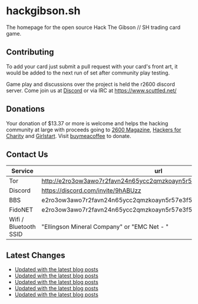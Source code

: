 # hackgibson.sh
The homepage for the open source Hack The Gibson // SH trading card game.


## Contributing

To add your card just submit a pull request with your card's front art, it would be added to the next run of set after community play testing.

Game play and discussions over the project is held the r2600 discord server. Come join us at [Discord](https://discord.com/invite/9hABUzz) or via IRC at https://www.scuttled.net/


## Donations

Your donation of $13.37 or more is welcome and helps the hacking community at large with proceeds going to [2600 Magazine](https://2600.com/), [Hackers for Charity](https://hackersforcharity.org) and [Girlstart](https://girlstart.org).  Visit [buymeacoffee](https://www.buymeacoffee.com/hackgibson.sh) to donate.


## Contact Us

Service | url
-|-
Tor | http://e2ro3ow3awo7r2favn24n65ycc2qmzkoayn5r57e3f56nvjwdcgg32ad.onion
Discord | https://discord.com/invite/9hABUzz
BBS | e2ro3ow3awo7r2favn24n65ycc2qmzkoayn5r57e3f56nvjwdcgg32ad.onion:23
FidoNET | e2ro3ow3awo7r2favn24n65ycc2qmzkoayn5r57e3f56nvjwdcgg32ad.onion:24554
Wifi / Bluetooth SSID | "Ellingson Mineral Company" or "EMC Net - <fidonet address>"

## Latest Changes
<!-- BLOG-POST-LIST:START -->
- [Updated with the latest blog posts](https://github.com/DFW2600/hackgibson.sh/commit/963d2ba88a668384d46b042ae3c3d9e87b8478d4)
- [Updated with the latest blog posts](https://github.com/DFW2600/hackgibson.sh/commit/4c19749c2dcefb51f8b6fc2d2dd905acc26f9a90)
- [Updated with the latest blog posts](https://github.com/DFW2600/hackgibson.sh/commit/b1d9a0766ef41e12662614250b8e4aed467a4523)
- [Updated with the latest blog posts](https://github.com/DFW2600/hackgibson.sh/commit/79917e642d2b97c5a07b32bb1c1f8d0e8123f765)
- [Updated with the latest blog posts](https://github.com/DFW2600/hackgibson.sh/commit/3e088be35ef1d77cd005ca196848ec99cf9dd2cd)
<!-- BLOG-POST-LIST:END -->
